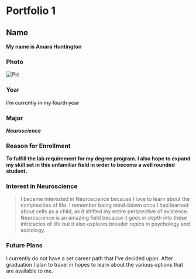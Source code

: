 # Portfolio 1


##  Name
**My name is Amara Huntington**
### Photo
![Pic](https://user-images.githubusercontent.com/69179367/89253756-dffeac00-d5f3-11ea-8a35-362c7cff7db7.jpg)
### Year
~~I'm currently in my fourth year~~
### Major
**_Neuroscience_**
### Reason for Enrollment 
**To fulfill the lab requirement for my degree program. I also hope to expand my skill set in this unfamiliar field in order to become a well rounded student.**
### Interest in Neuroscience
>I became interested in Neuroscience because I love to learn about the complexities of life. I remember being mind-blown once I had learned about cells as a child, as it shifted my entire perspective of existence. Neuroscience is an amazing field because it goes in depth into these intricacies of life but it also explores broader topics in psychology and sociology.
### Future Plans
I currently do not have a set career path that I've decided upon. After graduation I plan to travel in hopes to learn about the various options that are available to me.
